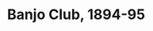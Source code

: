 ---
pid: '61'
_date: circa 1896
derivativo_link: https://derivativo-1.library.columbia.edu/iiif/2/cul:d7wm37pw04/
dlc_link: https://dlc.library.columbia.edu/catalog/cul:v15dv41p69
format: photographs
iiif_json: https://derivativo-1.library.columbia.edu/iiif/2/cul:d7wm37pw04/info.json
_name: Pach Brothers (Firm)
native_jpg: https://derivativo-1.library.columbia.edu/iiif/2/cul:d7wm37pw04/full/!768,768/0/native.jpg
shelf_location: OS 17
subjects: College musicals; Banjoists; Columbia University
summary: 
title: Banjo Club, 1894-95
permalink: /photos/61/
layout: photo-page
---